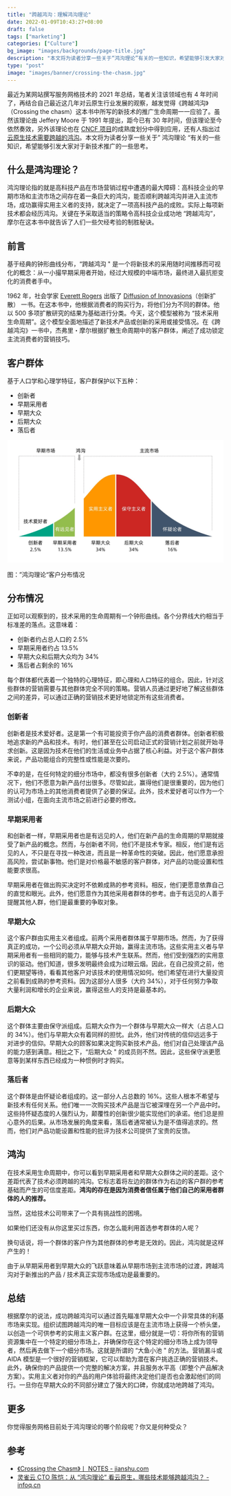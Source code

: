 ```yaml
---
title: "跨越鸿沟：理解鸿沟理论"
date: 2022-01-09T10:43:27+08:00
draft: false
tags: ["marketing"]
categories: ["Culture"]
bg_image: "images/backgrounds/page-title.jpg"
description: "本文将为读者分享一些关于“鸿沟理论”有关的一些知识，希望能够引发大家对于新技术推广的一些思考。"
type: "post"
image: "images/banner/crossing-the-chasm.jpg"
---
```


最近为某网站撰写服务网格技术的 2021 年总结，笔者关注该领域也有 4 年时间了，再结合自己最近这几年对云原生行业发展的观察，越发觉得《跨越鸿沟》（Crossing the chasm）这本书中所写的新技术的推广生命周期一一应验了。虽然该理论由 Jeffery Moore 于 1991 年提出，距今已有 30 年时间，但该理论至今依然奏效，另外该理论也在 [CNCF 项目](https://www.cncf.io/projects/)的成熟度划分中得到应用，还有人指出过[云原生技术需要跨越的鸿沟](https://www.infoq.cn/article/hv5dft_bgjdfpqongzqx)。本文将为读者分享一些关于” 鸿沟理论 “有关的一些知识，希望能够引发大家对于新技术推广的一些思考。

## 什么是鸿沟理论？

鸿沟理论指的就是高科技产品在市场营销过程中遭遇的最大障碍：高科技企业的早期市场和主流市场之间存在着一条巨大的鸿沟，能否顺利跨越鸿沟并进入主流市场，成功赢得实用主义者的支持，就决定了一项高科技产品的成败。实际上每项新技术都会经历鸿沟。关键在予采取适当的策略令高科技企业成功地 “跨越鸿沟”，摩尔在这本书中就告诉了人们一些欠经考验的制胜秘诀。

## 前言

基于经典的钟形曲线分布，“跨越鸿沟 " 是一个将新技术的采用随时间推移而可视化的概念：从一小撮早期采用者开始，经过大规模的中端市场，最终进入最抗拒变化的消费者手中。

1962 年，社会学家 [Everett Rogers](https://en.wikipedia.org/wiki/Everett_Rogers) 出版了 [Diffusion of Innovasions](https://en.wikipedia.org/wiki/Diffusion_of_innovations)（创新扩散） 一书。在这本书中，他根据消费者的购买行为，将他们分为不同的群体。他以 500 多项扩散研究的结果为基础进行分类。今天，这个模型被称为 “技术采用生命周期”。这个模型全面地描述了新技术产品或创新的采用或接受情况。在《跨越鸿沟》一书中，杰弗里・摩尔根据扩散生命周期中的客户群体，阐述了成功锁定主流消费者的营销技巧。

## 客户群体

基于人口学和心理学特征，客户群保护以下五种：

- 创新者
- 早期采用者
- 早期大众
- 后期大众
- 落后者

![跨越鸿沟](crossing-the-chasm.jpg)

图：”鸿沟理论“客户分布情况

## 分布情况

正如可以观察到的，技术采用的生命周期有一个钟形曲线。各个分界线大约相当于标准差的落点。这意味着：

- 创新者约占总人口的 2.5%
- 早期采用者约占 13.5%
- 早期大众和后期大众均为 34%
- 落后者占剩余的 16%

每个群体都代表着一个独特的心理特征，即心理和人口特征的组合。因此，针对这些群体的营销需要与其他群体完全不同的策略。营销人员通过更好地了解这些群体之间的差异，可以通过正确的营销技术更好地锁定所有这些消费者。

### 创新者

创新者是技术爱好者。这是第一个有可能投资于你产品的消费者群体。创新者积极地追求新的产品和技术。有时，他们甚至在公司启动正式的营销计划之前就开始寻求创新。这是因为技术在他们的生活或业务中占据了核心利益。对于这个客户群体来说，产品功能组合的完整性或性能是次要的。

不幸的是，在任何特定的细分市场中，都没有很多创新者（大约 2.5%）。通常情况下，他们不愿意为新产品付出很多。尽管如此，赢得他们是很重要的，因为他们的认可为市场上的其他消费者提供了必要的保证。此外，技术爱好者可以作为一个测试小组，在面向主流市场之前进行必要的修改。

### 早期采用者

和创新者一样，早期采用者也是有远见的人，他们在新产品的生命周期的早期就接受了新产品的概念。然而，与创新者不同，他们不是技术专家。相反，他们是有远见的人，不只是在寻找一种改进，而且是一种革命性的突破。因此，他们愿意承担高风险，尝试新事物。他们是对价格最不敏感的客户群体，对产品的功能设置和性能要求很高。

早期采用者在做出购买决定时不依赖成熟的参考资料。相反，他们更愿意依靠自己的直觉和眼光。此外，他们愿意作为其他采用者群体的参考。由于有远见的人善于提醒其他人群，他们是最重要的争取对象。

### 早期大众

这个客户群由实用主义者组成。前两个采用者群体属于早期市场。然而，为了获得真正的成功，一个公司必须从早期大众开始，赢得主流市场。这些实用主义者与早期采用者有一些相同的能力，能够与技术产生联系。然而，他们受到强烈的实用意识的驱动。他们知道，很多发明最终会成为过眼云烟。因此，在自己投资之前，他们更期望等待，看看其他客户对该技术的使用情况如何。他们希望在进行大量投资之前看到成熟的参考资料。因为这部分人很多（大约 34%），对于任何努力争取大量利润和增长的企业来说，赢得这些人的支持是最基本的。

### 后期大众

这个群体主要由保守派组成。后期大众作为一个群体与早期大众一样大（占总人口的 34%）。他们与早期大众有着同样的担忧。此外，他们对传统的信仰远远多于对进步的信仰。早期大众的顾客如果决定购买新技术产品，他们对自己处理该产品的能力感到满意。相比之下，“后期大众 " 的成员则不然。因此，这些保守派更愿意等到某样东西已经成为一种惯例时才购买。

### 落后者

这个群体是由怀疑论者组成的。这一部分人占总数的 16%。这些人根本不希望与新技术有任何关系。他们唯一一次购买技术产品是当它被深埋在另一个产品中时。这些持怀疑态度的人强烈认为，颠覆性的创新很少能实现他们的承诺。他们总是担心意外的后果。从市场发展的角度来看，落后者通常被认为是不值得追求的。然而，他们对产品功能设置和性能的批评为技术公司提供了宝贵的反馈。

## 鸿沟

在技术采用生命周期中，你可以看到早期采用者和早期大众群体之间的差距。这个差距代表了技术必须跨越的鸿沟。它标志着将左边的群体作为右边的客户群的参考基础而产生的可信度差距。**鸿沟的存在是因为消费者信任属于他们自己的采用者群体的人的推荐。**

当然，这给技术公司带来了一个具有挑战性的困境。

如果他们还没有从你这里买过东西，你怎么能利用首选参考群体的人呢？

换句话说，将一个群体的客户作为其他群体的参考是无效的。因此，鸿沟就是这样产生的！

由于从早期采用者到早期大众的飞跃意味着从早期市场到主流市场的过渡，跨越鸿沟对于新推出的产品 / 技术真正实现市场成功是最重要的。

## 总结

根据摩尔的说法，成功跨越鸿沟可以通过首先瞄准早期大众中一个非常具体的利基市场来实现。组织试图跨越鸿沟的唯一目标应该是在主流市场上获得一个桥头堡，以创造一个可供参考的实用主义客户群。在这里，细分就是一切：将你所有的营销资源集中在一个特定的细分市场上，并确保你在这个特定的细分市场上成为领导者，然后再去做下一个细分市场。这就是所谓的 “大鱼小池 " 的方法。营销漏斗或 AIDA 模型是一个很好的营销框架，它可以帮助为潜在客户挑选正确的营销技术。此外，确保你的产品提供一个完整的解决方案，并且服务水平高（即整个产品解决方案）。实用主义者对你的产品的用户体验将最终决定他们是否也会激起他们的同行。一旦你在早期大众的不同部分建立了强大的口碑，你就成功地跨越了鸿沟。

## 更多

你觉得服务网格目前处于鸿沟理论的哪个阶段呢？你又是何种受众？

## 参考

- [《Crossing the Chasm》丨 NOTES - jianshu.com](https://www.jianshu.com/p/a305fa93580b)
- [灵雀云 CTO 陈恺：从 “鸿沟理论” 看云原生，哪些技术能够跨越鸿沟？ - infoq.cn](https://www.infoq.cn/article/hv5dft_bgjdfpqongzqx)
